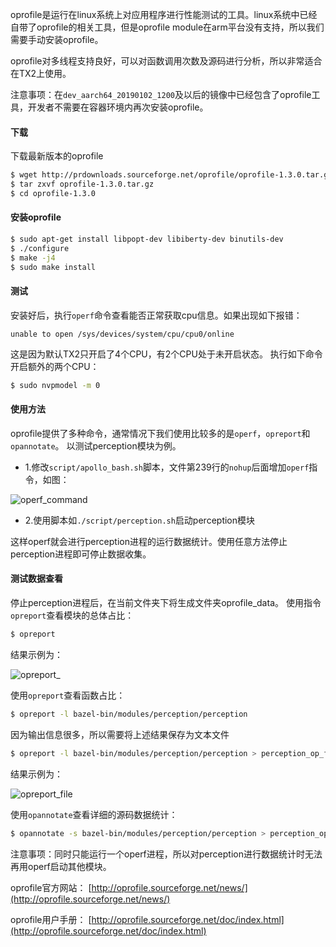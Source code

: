 oprofile是运行在linux系统上对应用程序进行性能测试的工具。linux系统中已经自带了oprofile的相关工具，但是oprofile module在arm平台没有支持，所以我们需要手动安装oprofile。

oprofile对多线程支持良好，可以对函数调用次数及源码进行分析，所以非常适合在TX2上使用。

注意事项：在`dev_aarch64_20190102_1200`及以后的镜像中已经包含了oprofile工具，开发者不需要在容器环境内再次安装oprofile。

#### 下载
下载最新版本的oprofile
```bash
$ wget http://prdownloads.sourceforge.net/oprofile/oprofile-1.3.0.tar.gz
$ tar zxvf oprofile-1.3.0.tar.gz
$ cd oprofile-1.3.0
```
#### 安装oprofile
```bash
$ sudo apt-get install libpopt-dev libiberty-dev binutils-dev
$ ./configure
$ make -j4
$ sudo make install
```
#### 测试
安装好后，执行`operf`命令查看能否正常获取cpu信息。如果出现如下报错：

`unable to open /sys/devices/system/cpu/cpu0/online`

这是因为默认TX2只开启了4个CPU，有2个CPU处于未开启状态。
执行如下命令开启额外的两个CPU：
```bash
$ sudo nvpmodel -m 0
```

#### 使用方法
oprofile提供了多种命令，通常情况下我们使用比较多的是`operf`，`opreport`和`opannotate`。
以测试perception模块为例。
* 1.修改`script/apollo_bash.sh`脚本，文件第239行的`nohup`后面增加`operf`指令，如图：

![operf_command](howto/images/TX2/operf_command.png)

* 2.使用脚本如`./script/perception.sh`启动perception模块

这样operf就会进行perception进程的运行数据统计。使用任意方法停止perception进程即可停止数据收集。

#### 测试数据查看
停止perception进程后，在当前文件夹下将生成文件夹oprofile_data。
使用指令`opreport`查看模块的总体占比：
```bash
$ opreport
```
结果示例为：

![opreport_](howto/images/TX2/opreport_.png)

使用`opreport`查看函数占比：
```bash
$ opreport -l bazel-bin/modules/perception/perception 
```
因为输出信息很多，所以需要将上述结果保存为文本文件
```bash
$ opreport -l bazel-bin/modules/perception/perception > perception_op_funcs.md
```
结果示例为：

![opreport_file](howto/images/TX2/opreport_file.png)

使用`opannotate`查看详细的源码数据统计：
```bash
$ opannotate -s bazel-bin/modules/perception/perception > perception_op_details.md
```

注意事项：同时只能运行一个operf进程，所以对perception进行数据统计时无法再用operf启动其他模块。

oprofile官方网站：
[http://oprofile.sourceforge.net/news/](http://oprofile.sourceforge.net/news/)

oprofile用户手册：
[http://oprofile.sourceforge.net/doc/index.html](http://oprofile.sourceforge.net/doc/index.html)

